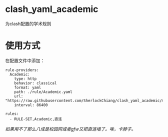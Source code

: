 # clash_yaml_academic
为clash配置的学术规则

# 使用方式
在配置文件中添加：
```
rule-providers:
  Academic:
    type: http
    behavior: classical
    format: yaml
    path: ./rule/Academic.yaml
    url: "https://raw.githubusercontent.com/SherlockChiang/clash_yaml_academic/main/academic.yaml"
    interval: 86400
```
```
rules:
  - RULE-SET,Academic,直连
```
*如果用不了那么八成是校园网或者gfw又把直连墙了。唉，卡脖子。*
